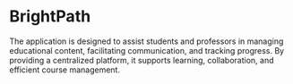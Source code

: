 # BrightPath

The application is designed to assist students and professors in managing educational content, facilitating communication, and tracking progress. By providing a centralized platform, it supports learning, collaboration, and efficient course management.
